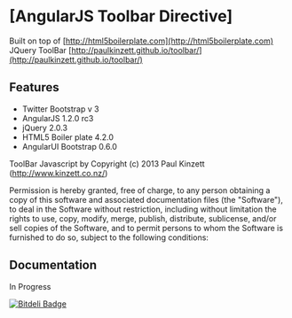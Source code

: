 # [AngularJS Toolbar Directive]

Built on top of [http://html5boilerplate.com](http://html5boilerplate.com)
JQuery ToolBar [http://paulkinzett.github.io/toolbar/](http://paulkinzett.github.io/toolbar/)

## Features

* Twitter Bootstrap v 3
* AngularJS 1.2.0 rc3
* jQuery 2.0.3
* HTML5 Boiler plate 4.2.0
* AngularUI Bootstrap 0.6.0




ToolBar Javascript by
Copyright (c) 2013 Paul Kinzett (http://www.kinzett.co.nz/)

Permission is hereby granted, free of charge, to any person obtaining
a copy of this software and associated documentation files (the
"Software"), to deal in the Software without restriction, including
without limitation the rights to use, copy, modify, merge, publish,
distribute, sublicense, and/or sell copies of the Software, and to
permit persons to whom the Software is furnished to do so, subject to
the following conditions:


## Documentation

In Progress

[![Bitdeli Badge](https://d2weczhvl823v0.cloudfront.net/frozonfreak/html5-angularjs-toolbarjs/trend.png)](https://bitdeli.com/free "Bitdeli Badge")

